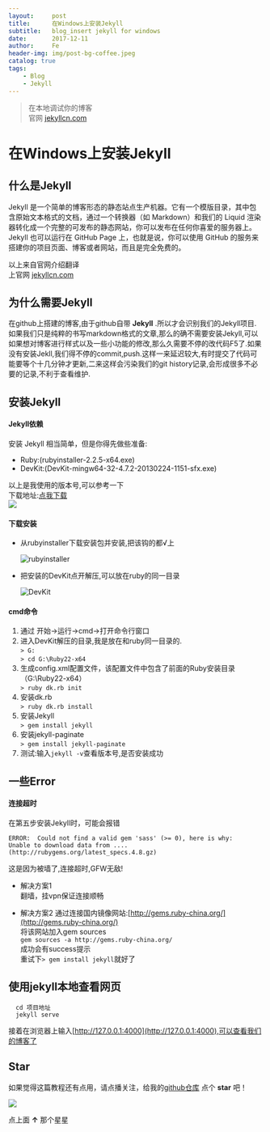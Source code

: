 ```yaml
---
layout:     post
title:      在Windows上安装Jekyll
subtitle:   blog_insert jekyll for windows
date:       2017-12-11
author:     Fe
header-img: img/post-bg-coffee.jpeg
catalog: true
tags:
    - Blog
    - Jekyll
---
```

>在本地调试你的博客  
>官网 [jekyllcn.com](http://jekyllcn.com)

# 在Windows上安装Jekyll
## 什么是Jekyll  

Jekyll 是一个简单的博客形态的静态站点生产机器。它有一个模版目录，其中包含原始文本格式的文档，通过一个转换器（如 Markdown）和我们的 Liquid 渲染器转化成一个完整的可发布的静态网站，你可以发布在任何你喜爱的服务器上。Jekyll 也可以运行在 GitHub Page 上，也就是说，你可以使用 GitHub 的服务来搭建你的项目页面、博客或者网站，而且是完全免费的。  

以上来自官网介绍翻译  
上官网 [jekyllcn.com](http://jekyllcn.com)

## 为什么需要Jekyll

在github上搭建的博客,由于github自带 **Jekyll** .所以才会识别我们的Jekyll项目.  
如果我们只是纯粹的书写markdown格式的文章,那么的确不需要安装Jekyll,可以如果想对博客进行样式以及一些小功能的修改,那么久需要不停的改代码F5了.如果没有安装Jekll,我们得不停的commit,push.这样一来延迟较大,有时提交了代码可能要等个十几分钟才更新,二来这样会污染我们的git history记录,会形成很多不必要的记录,不利于查看维护.

## 安装Jekyll
#### Jekyll依赖

安装 Jekyll 相当简单，但是你得先做些准备:
- Ruby:(rubyinstaller-2.2.5-x64.exe)
- DevKit:(DevKit-mingw64-32-4.7.2-20130224-1151-sfx.exe)  

以上是我使用的版本号,可以参考一下    
下载地址:[点我下载](https://rubyinstaller.org/downloads/archives/)  
![](https://raw.githubusercontent.com/FeDemo/posts_img/master/2017-12-11-blog_insert-jekyll-for-windows/1.png)

#### 下载安装

- 从rubyinstaller下载安装包并安装,把该钩的都√上  

    ![rubyinstaller](https://raw.githubusercontent.com/FeDemo/posts_img/master/2017-12-11-blog_insert-jekyll-for-windows/2.png)

- 把安装的DevKit点开解压,可以放在ruby的同一目录

    ![DevKit](https://raw.githubusercontent.com/FeDemo/posts_img/master/2017-12-11-blog_insert-jekyll-for-windows/3.png)

#### cmd命令

1. 通过 开始→运行→cmd→打开命令行窗口
2. 进入DevKit解压的目录,我是放在和ruby同一目录的.  
    `> G:`  
    `> cd G:\Ruby22-x64`
3. 生成config.xml配置文件，该配置文件中包含了前面的Ruby安装目录 （G:\Ruby22-x64）  
    `> ruby dk.rb init`
4. 安装dk.rb  
    `> ruby dk.rb install`
5. 安装Jekyll  
    `> gem install jekyll`
6. 安装jekyll-paginate  
    `> gem install jekyll-paginate`
7. 测试:输入`jekyll -v`查看版本号,是否安装成功

## 一些Error
####  连接超时
在第五步安装Jekyll时，可能会报错
```
ERROR:  Could not find a valid gem 'sass' (>= 0), here is why:
Unable to download data from .... (http://rubygems.org/latest_specs.4.8.gz)
```
这是因为被墙了,连接超时,GFW无敌!
- 解决方案1  
翻墙，挂vpn保证连接顺畅

- 解决方案2
通过连接国内镜像网站:[http://gems.ruby-china.org/](http://gems.ruby-china.org/)    
将该网站加入gem sources   
`gem sources -a http://gems.ruby-china.org/`  
成功会有success提示  
重试下`> gem install jekyll`就好了

## 使用jekyll本地查看网页

```
  cd 项目地址
  jekyll serve
```
接着在浏览器上输入[http://127.0.0.1:4000](http://127.0.0.1:4000),可以查看我们的博客了

## Star
如果觉得这篇教程还有点用，请点播关注，给我的[github仓库](https://github.com/FeDemo/fedemo.github.io) 点个 **star** 吧！

![](https://raw.githubusercontent.com/FeDemo/posts_img/master/star.png)

点上面 **↑** 那个星星
